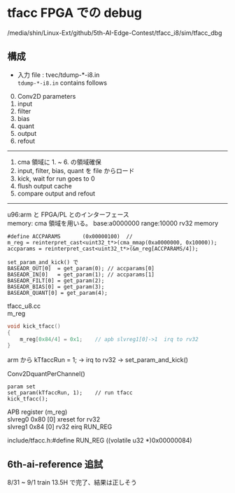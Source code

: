 
# tfacc FPGA での debug 

/media/shin/Linux-Ext/github/5th-AI-Edge-Contest/tfacc_i8/sim/tfacc_dbg  

## 構成  

- 入力 file :  tvec/tdump-*-i8.in  
    `tdump-*-i8.in` contains  follows  

0. Conv2D parameters  
1. input  
2. filter  
3. bias  
4. quant  
5. output  
6. refout  

----

1. cma 領域に 1. ~ 6. の領域確保  
2. input, filter, bias, quant を file からロード  
3. kick, wait for run goes to 0  
4. flush output cache  
5. compare output and refout  

----

u96:arm と FPGA/PL とのインターフェース  
memory: cma 領域を用いる。
base:a0000000 range:10000  rv32 memory  

    #define ACCPARAMS       (0x00000100)  // 
    m_reg = reinterpret_cast<uint32_t*>(cma_mmap(0xa0000000, 0x10000));
    accparams = reinterpret_cast<uint32_t*>(&m_reg[ACCPARAMS/4]);

    set_param_and_kick() で 
    BASEADR_OUT[0]  = get_param(0); // accparams[0]
    BASEADR_IN[0]   = get_param(1); // accparams[1]
    BASEADR_FILT[0] = get_param(2);
    BASEADR_BIAS[0] = get_param(3);
    BASEADR_QUANT[0] = get_param(4);

tfacc_u8.cc  
m_reg  

```C
void kick_tfacc()
{
    m_reg[0x84/4] = 0x1;    // apb slvreg1[0]->1  irq to rv32  
}
```

arm から kTfaccRun = 1; -> irq to rv32 ->  set_param_and_kick()  

Conv2DquantPerChannel()  

    param set  
    set_param(kTfaccRun, 1);    // run tfacc
    kick_tfacc();

APB register (m_reg)  
slvreg0  0x80  [0] xreset for rv32  
slvreg1  0x84  [0] rv32 eirq  RUN_REG  

include/tfacc.h:#define RUN_REG         ((volatile u32 *)0x00000084)  



## 6th-ai-reference  追試  

8/31 ~ 9/1  train 13.5H で完了、結果は正しそう  




